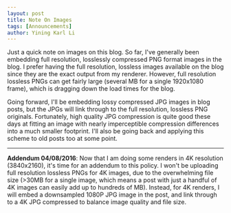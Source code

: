 ```yaml
---
layout: post
title: Note On Images
tags: [Announcements]
author: Yining Karl Li
---
```


Just a quick note on images on this blog. So far, I've generally been embedding full resolution, losslessly compressed PNG format images in the blog. I prefer having the full resolution, lossless images available on the blog since they are the exact output from my renderer. However, full resolution lossless PNGs can get fairly large (several MB for a single 1920x1080 frame), which is dragging down the load times for the blog.

Going forward, I'll be embedding lossy compressed JPG images in blog posts, but the JPGs will link through to the full resolution, lossless PNG originals. Fortunately, high quality JPG compression is quite good these days at fitting an image with nearly imperceptible compression differences into a much smaller footprint. I'll also be going back and applying this scheme to old posts too at some point.

---

**Addendum 04/08/2016**: Now that I am doing some renders in 4K resolution (3840x2160), it's time for an addendum to this policy.
I won't be uploading full resolution lossless PNGs for 4K images, due to the overwhelming file size (>30MB for a single image, which means a post with just a handful of 4K images can easily add up to hundreds of MB).
Instead, for 4K renders, I will embed a downsampled 1080P JPG image in the post, and link through to a 4K JPG compressed to balance image quality and file size.
